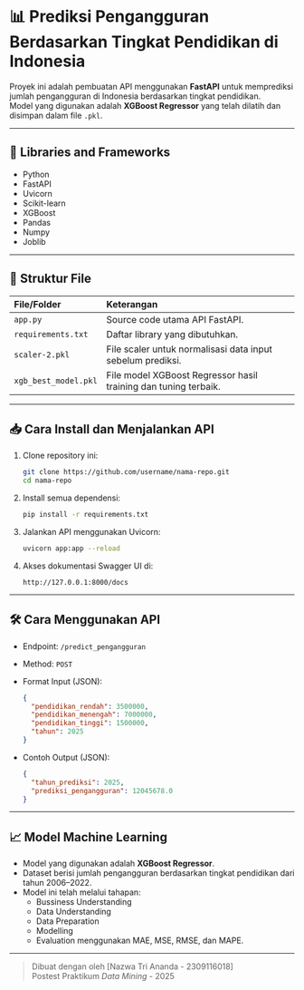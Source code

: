 # 📊 Prediksi Pengangguran Berdasarkan Tingkat Pendidikan di Indonesia

Proyek ini adalah pembuatan API menggunakan **FastAPI** untuk memprediksi jumlah pengangguran di Indonesia berdasarkan tingkat pendidikan.  
Model yang digunakan adalah **XGBoost Regressor** yang telah dilatih dan disimpan dalam file `.pkl`.

---

## 🚀 Libraries and Frameworks
- Python
- FastAPI
- Uvicorn
- Scikit-learn
- XGBoost
- Pandas
- Numpy
- Joblib

---

## 📂 Struktur File

| File/Folder | Keterangan |
|:-----------|:-----------|
| `app.py` | Source code utama API FastAPI. |
| `requirements.txt` | Daftar library yang dibutuhkan. |
| `scaler-2.pkl` | File scaler untuk normalisasi data input sebelum prediksi. |
| `xgb_best_model.pkl` | File model XGBoost Regressor hasil training dan tuning terbaik. |

---

## 📥 Cara Install dan Menjalankan API

1. Clone repository ini:
    ```bash
    git clone https://github.com/username/nama-repo.git
    cd nama-repo
    ```

2. Install semua dependensi:
    ```bash
    pip install -r requirements.txt
    ```

3. Jalankan API menggunakan Uvicorn:
    ```bash
    uvicorn app:app --reload
    ```

4. Akses dokumentasi Swagger UI di:
    ```
    http://127.0.0.1:8000/docs
    ```

---

## 🛠️ Cara Menggunakan API

- Endpoint: `/predict_pengangguran`
- Method: `POST`
- Format Input (JSON):

    ```json
    {
      "pendidikan_rendah": 3500000,
      "pendidikan_menengah": 7000000,
      "pendidikan_tinggi": 1500000,
      "tahun": 2025
    }
    ```

- Contoh Output (JSON):

    ```json
    {
      "tahun_prediksi": 2025,
      "prediksi_pengangguran": 12045678.0
    }
    ```

---

## 📈 Model Machine Learning

- Model yang digunakan adalah **XGBoost Regressor**.
- Dataset berisi jumlah pengangguran berdasarkan tingkat pendidikan dari tahun 2006–2022.
- Model ini telah melalui tahapan:
  - Bussiness Understanding
  - Data Understanding
  - Data Preparation
  - Modelling
  - Evaluation menggunakan MAE, MSE, RMSE, dan MAPE.

---

> Dibuat dengan oleh [Nazwa Tri Ananda - 2309116018]  
> Postest Praktikum *Data Mining* - 2025
